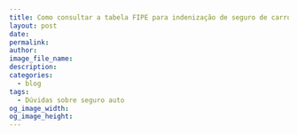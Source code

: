 ```yaml
---
title: Como consultar a tabela FIPE para indenização de seguro de carro
layout: post
date:
permalink:
author:
image_file_name:
description:
categories:
  - blog
tags:
  - Dúvidas sobre seguro auto
og_image_width:
og_image_height:
---
```

